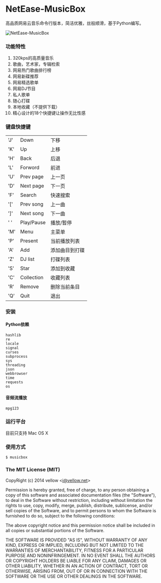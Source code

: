 NetEase-MusicBox
=================

高品质网易云音乐命令行版本，简洁优雅，丝般顺滑，基于Python编写。

![NetEase-MusicBox](http://i.imgur.com/J5353vK.gif)

### 功能特性

1. 320kps的高质量音乐
2. 歌曲，艺术家，专辑检索
3. 网易热门歌曲排行榜
4. 网易新碟推荐
5. 网易精选歌单
6. 网易DJ节目
7. 私人歌单
8. 随心打碟
9. 本地收藏（不提供下载）
10. 精心设计的18个快捷键让操作无比性感

### 键盘快捷键

<table>
	<tr> <td>'J'</td> <td>Down</td> <td>下移</td> </tr>
	<tr> <td>'K'</td> <td>Up</td> <td>上移</td> </tr>
	<tr> <td>'H'</td> <td>Back</td> <td>后退</td> </tr>
	<tr> <td>'L'</td> <td>Forword</td> <td>前进</td> </tr>
	<tr> <td>'U'</td> <td>Prev page</td> <td>上一页</td> </tr>
	<tr> <td>'D'</td> <td>Next page</td> <td>下一页</td> </tr>
	<tr> <td>'F'</td> <td>Search</td> <td>快速搜索</td> </tr>
	<tr> <td>'['</td> <td>Prev song</td> <td>上一曲</td> </tr>
	<tr> <td>']'</td> <td>Next song</td> <td>下一曲</td> </tr>
	<tr> <td>' '</td> <td>Play/Pause</td> <td>播放/暂停</td> </tr>
	<tr> <td>'M'</td> <td>Menu</td> <td>主菜单</td> </tr>
	<tr> <td>'P'</td> <td>Present</td> <td>当前播放列表</td> </tr>
	<tr> <td>'A'</td> <td>Add</td> <td>添加曲目到打碟</td> </tr>
	<tr> <td>'Z'</td> <td>DJ list</td> <td>打碟列表</td> </tr>
	<tr> <td>'S'</td> <td>Star</td> <td>添加到收藏</td> </tr>
	<tr> <td>'C'</td> <td>Collection</td> <td>收藏列表</td> </tr>
	<tr> <td>'R'</td> <td>Remove</td> <td>删除当前条目</td> </tr>
	<tr> <td>'Q'</td> <td>Quit</td> <td>退出</td> </tr>
</table>


### 安装

#### Python依赖

	hashlib
	re
	locale
	signal
	curses
	subprocess
	sys
	threading
	json
	webbrowser
	time
	requests
	os

#### 音频流播放

	mpg123


### 运行平台

目前只支持 Mac OS X

### 使用方式

	$ musicbox

### The MIT License (MIT)

CopyRight (c) 2014 vellow  &lt;<a href="mailto:i@vellow.net">i@vellow.net</a>&gt;

Permission is hereby granted, free of charge, to any person obtaining a copy
of this software and associated documentation files (the "Software"), to deal
in the Software without restriction, including without limitation the rights
to use, copy, modify, merge, publish, distribute, sublicense, and/or sell
copies of the Software, and to permit persons to whom the Software is
furnished to do so, subject to the following conditions:

The above copyright notice and this permission notice shall be included in
all copies or substantial portions of the Software.

THE SOFTWARE IS PROVIDED "AS IS", WITHOUT WARRANTY OF ANY KIND, EXPRESS OR
IMPLIED, INCLUDING BUT NOT LIMITED TO THE WARRANTIES OF MERCHANTABILITY,
FITNESS FOR A PARTICULAR PURPOSE AND NONINFRINGEMENT. IN NO EVENT SHALL THE
AUTHORS OR COPYRIGHT HOLDERS BE LIABLE FOR ANY CLAIM, DAMAGES OR OTHER
LIABILITY, WHETHER IN AN ACTION OF CONTRACT, TORT OR OTHERWISE, ARISING FROM,
OUT OF OR IN CONNECTION WITH THE SOFTWARE OR THE USE OR OTHER DEALINGS IN
THE SOFTWARE.

